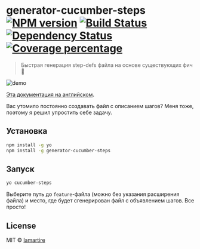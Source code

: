 # generator-cucumber-steps [![NPM version][npm-image]][npm-url] [![Build Status][travis-image]][travis-url] [![Dependency Status][daviddm-image]][daviddm-url] [![Coverage percentage][coveralls-image]][coveralls-url]
> Быстрая генерация step-defs файла на основе существующих фич :watermelon:

![demo](http://i.imgur.com/Wh078Pu.gif)

[Эта документация на английском](https://github.com/lamartire/generator-cucumber-steps/blob/master/README.md).

Вас утомило постоянно создавать файл с описанием шагов? Меня тоже, поэтому я решил упростить себе задачу.

## Установка

```bash
npm install -g yo
npm install -g generator-cucumber-steps
```

## Запуск

```bash
yo cucumber-steps
```

Выберите путь до `feature`-файла (можно без указания расширения файла) и место, где будет сгенерирован файл с объявлением шагов. Все просто!

## License

MIT © [lamartire](lamartire@gmail.com)


[npm-image]: https://badge.fury.io/js/generator-cucumber-steps.svg
[npm-url]: https://npmjs.org/package/generator-cucumber-steps
[travis-image]: https://travis-ci.org/lamartire/generator-cucumber-steps.svg?branch=master
[travis-url]: https://travis-ci.org/lamartire/generator-cucumber-steps
[daviddm-image]: https://david-dm.org/lamartire/generator-cucumber-steps.svg?theme=shields.io
[daviddm-url]: https://david-dm.org/lamartire/generator-cucumber-steps
[coveralls-image]: https://coveralls.io/repos/lamartire/generator-cucumber-steps/badge.svg
[coveralls-url]: https://coveralls.io/r/lamartire/generator-cucumber-steps
